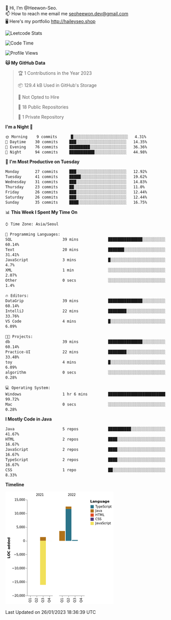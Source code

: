 👋 Hi, I’m @Heewon-Seo.  
📫 How to reach me email me seoheewon.dev@gmail.com   
🖥 Here's my portfolio http://haileyseo.shop

![Leetcode Stats](https://leetcode.card.workers.dev/?username=Heewon-Seo)

 <!--START_SECTION:waka-->
![Code Time](http://img.shields.io/badge/Code%20Time-202%20hrs%204%20mins-blue)

![Profile Views](http://img.shields.io/badge/Profile%20Views-14-blue)

**🐱 My GitHub Data** 

> 🏆 1 Contributions in the Year 2023
 > 
> 📦 129.4 kB Used in GitHub's Storage 
 > 
> 🚫 Not Opted to Hire
 > 
> 📜 18 Public Repositories 
 > 
> 🔑 1 Private Repository 
 > 
**I'm a Night 🦉** 

```text
🌞 Morning    9 commits      █░░░░░░░░░░░░░░░░░░░░░░░░   4.31% 
🌆 Daytime    30 commits     ███░░░░░░░░░░░░░░░░░░░░░░   14.35% 
🌃 Evening    76 commits     █████████░░░░░░░░░░░░░░░░   36.36% 
🌙 Night      94 commits     ███████████░░░░░░░░░░░░░░   44.98%

```
📅 **I'm Most Productive on Tuesday** 

```text
Monday       27 commits     ███░░░░░░░░░░░░░░░░░░░░░░   12.92% 
Tuesday      41 commits     █████░░░░░░░░░░░░░░░░░░░░   19.62% 
Wednesday    31 commits     ███░░░░░░░░░░░░░░░░░░░░░░   14.83% 
Thursday     23 commits     ██░░░░░░░░░░░░░░░░░░░░░░░   11.0% 
Friday       26 commits     ███░░░░░░░░░░░░░░░░░░░░░░   12.44% 
Saturday     26 commits     ███░░░░░░░░░░░░░░░░░░░░░░   12.44% 
Sunday       35 commits     ████░░░░░░░░░░░░░░░░░░░░░   16.75%

```


📊 **This Week I Spent My Time On** 

```text
⌚︎ Time Zone: Asia/Seoul

💬 Programming Languages: 
SQL                      39 mins             ███████████████░░░░░░░░░░   60.14% 
Text                     20 mins             ███████░░░░░░░░░░░░░░░░░░   31.41% 
JavaScript               3 mins              █░░░░░░░░░░░░░░░░░░░░░░░░   4.7% 
XML                      1 min               ░░░░░░░░░░░░░░░░░░░░░░░░░   2.07% 
Other                    0 secs              ░░░░░░░░░░░░░░░░░░░░░░░░░   1.4%

🔥 Editors: 
DataGrip                 39 mins             ███████████████░░░░░░░░░░   60.14% 
IntelliJ                 22 mins             ████████░░░░░░░░░░░░░░░░░   33.76% 
VS Code                  4 mins              █░░░░░░░░░░░░░░░░░░░░░░░░   6.09%

🐱‍💻 Projects: 
db                       39 mins             ███████████████░░░░░░░░░░   60.14% 
Practice-UI              22 mins             ████████░░░░░░░░░░░░░░░░░   33.48% 
toy                      4 mins              █░░░░░░░░░░░░░░░░░░░░░░░░   6.09% 
algorithm                0 secs              ░░░░░░░░░░░░░░░░░░░░░░░░░   0.28%

💻 Operating System: 
Windows                  1 hr 6 mins         █████████████████████████   99.72% 
Mac                      0 secs              ░░░░░░░░░░░░░░░░░░░░░░░░░   0.28%

```

**I Mostly Code in Java** 

```text
Java                     5 repos             ██████████░░░░░░░░░░░░░░░   41.67% 
HTML                     2 repos             ████░░░░░░░░░░░░░░░░░░░░░   16.67% 
JavaScript               2 repos             ████░░░░░░░░░░░░░░░░░░░░░   16.67% 
TypeScript               2 repos             ████░░░░░░░░░░░░░░░░░░░░░   16.67% 
CSS                      1 repo              ██░░░░░░░░░░░░░░░░░░░░░░░   8.33%

```


**Timeline**

![Chart not found](https://raw.githubusercontent.com/Heewon-Seo/Heewon-Seo/main/charts/bar_graph.png) 


 Last Updated on 26/01/2023 18:36:39 UTC
<!--END_SECTION:waka-->

